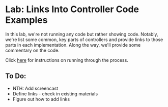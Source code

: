 # Lab: Links Into Controller Code Examples

In this lab, we're not running any code but rather showing code. Notably, we're list some common, key parts of controllers and provide links to those parts in each implementation. Along the way, we'll provide some commentary on the code.



<!--- (To start the presentation, click [here](https://youtu.be/He1QHYuYxlw).) -->

Click [here](#) for instructions on running through the process.

## To Do:
- NTH: Add screencast
- Define links - check in existing materials
- Figure out how to add links